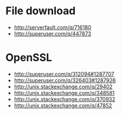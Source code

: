 File download
=================================
- http://serverfault.com/q/716180
- http://superuser.com/q/447873

OpenSSL
=======================================
- http://superuser.com/q/312094#1287707
- http://superuser.com/q/326403#1287926
- http://unix.stackexchange.com/q/29402
- http://unix.stackexchange.com/q/348581
- http://unix.stackexchange.com/q/370932
- http://unix.stackexchange.com/q/47852
